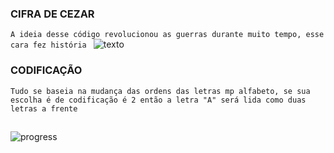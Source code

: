 ### CIFRA DE CEZAR
`A ideia desse código revolucionou as guerras durante muito tempo, esse cara fez história `
 ![ texto](imagem)


### CODIFICAÇÃO
`Tudo se baseia na mudança das ordens das letras mp alfabeto, se sua escolha é de codificação é 2 então a letra "A" será lida como duas letras a frente`

##
![progress](https://progress-bar.dev/48/ "progresso")
